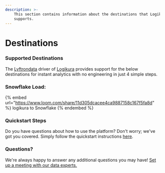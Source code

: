 ```yaml
---
description: >-
    This section contains information about the destinations that Logikura
    supports.
---
```


# Destinations

### Supported Destinations

The [Lyftrondata](https://www.lyftrondata.com/) driver of [Logikura](https://www.lyftrondata.com/integration/logikura/) provides support for the below destinations for instant analytics with no engineering in just 4 simple steps.

### Snowflake Load:

{% embed url="https://www.loom.com/share/11d305dcacee4ca9887158c167f5fa8d" %}
logikura to Snowflake
{% endembed %}

### Quickstart Steps

Do you have questions about how to use the platform? Don't worry; we've got you covered. Simply follow the quickstart instructions [here](../../../quickstart-steps.md).

### Questions? <a href="#questions" id="questions"></a>

We're always happy to answer any additional questions you may have! [Set up a meeting with our data experts.](https://www.lyftrondata.com/book-a-meeting/)
